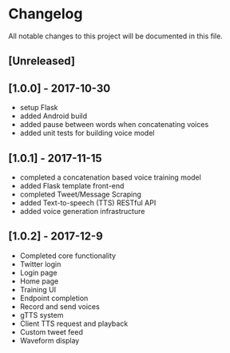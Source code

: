 # Changelog
All notable changes to this project will be documented in this file.

## [Unreleased]

## [1.0.0] - 2017-10-30
- setup Flask
- added Android build
- added pause between words when concatenating voices
- added unit tests for building voice model

## [1.0.1] - 2017-11-15
- completed a concatenation based voice training model
- added Flask template front-end
- completed Tweet/Message Scraping
- added Text-to-speech (TTS) RESTful API
- added voice generation infrastructure

## [1.0.2] - 2017-12-9
- Completed core functionality
- Twitter login
- Login page
- Home page
- Training UI
- Endpoint completion
- Record and send voices
- gTTS system
- Client TTS request and playback
- Custom tweet feed
- Waveform display
